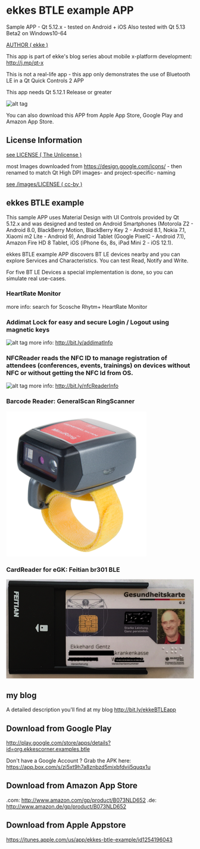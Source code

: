 # ekkes BTLE example APP
Sample APP - Qt 5.12.x - tested on Android + iOS
Also tested with Qt 5.13 Beta2 on Windows10-64

[AUTHOR ( ekke )](AUTHOR.md)

This app is part of ekke's blog series about mobile x-platform development:
http://j.mp/qt-x

This is not a real-life app - this app only demonstrates the use of Bluetooth LE in a Qt Quick Controls 2 APP

This app needs Qt 5.12.1 Release or greater

![alt tag](https://appbus.files.wordpress.com/2017/06/01_home.png  "ekkes BTLE example APP")

You can also download this APP from Apple App Store, Google Play and Amazon App Store.

## License Information
[see LICENSE ( The Unlicense )](LICENSE)

most Images downloaded from https://design.google.com/icons/ - then renamed to match Qt High DPI images- and project-specific- naming

[see /images/LICENSE ( cc-by )](images/LICENSE)

## ekkes BTLE example
This sample APP uses Material Design with UI Controls provided by Qt 5.12.x and was designed and tested on Android Smartphones (Motorola Z2 - Android 8.0, BlackBerry Motion, BlackBerry Key 2 - Android 8.1, Nokia 7.1, Xiaomi m2 Lite - Android 9), Android Tablet (Google PixelC - Android 7.1), Amazon Fire HD 8 Tablet, iOS (iPhone 6s, 8s, iPad Mini 2 - iOS 12.1).

ekkes BTLE example APP discovers BT LE devices nearby and you can explore Services and Characteristics. You can test Read, Notify and Write.

For five BT LE Devices a special implementation is done, so you can simulate real use-cases.

### HeartRate Monitor
more info: search for Scosche Rhytm+ HeartRate Monitor

### Addimat Lock for easy and secure Login / Logout using magnetic keys
![alt tag](https://appbus.files.wordpress.com/2017/06/addimat_and_codestifte-1.jpg  "lock with keys")
more info: http://bit.ly/addimatInfo

### NFCReader reads the NFC ID to manage registration of attendees (conferences, events, trainings) on devices without NFC or without getting the NFC Id from OS.
![alt tag](https://appbus.files.wordpress.com/2017/06/nfc_reader1.png  "NFC Reader")
more info: http://bit.ly/nfcReaderInfo

### Barcode Reader: GeneralScan RingScanner
![alt tag](https://github.com/ekke/ekkesBTLEexample/blob/master/images/extra/ring_scanner.png  "GeneralScan RingScanner")

### CardReader for eGK: Feitian br301 BLE
![alt tag](https://github.com/ekke/ekkesBTLEexample/blob/master/images/extra/feitian_egk.png  "Feitian br301 BLE CardReader")

## my blog
A detailed description you'll find at my blog
http://bit.ly/ekkeBTLEapp

## Download from Google Play
http://play.google.com/store/apps/details?id=org.ekkescorner.examples.btle

Don't have a Google Account ? Grab the APK here: https://app.box.com/s/zi5xt9h7a8znbzd5mixbfdvii5quqx1u

## Download from Amazon App Store
.com: http://www.amazon.com/gp/product/B073NLD652
.de: http://www.amazon.de/gp/product/B073NLD652

## Download from Apple Appstore
https://itunes.apple.com/us/app/ekkes-btle-example/id1254196043

